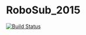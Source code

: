 RoboSub_2015
============

[![Build Status](http://dev.mcgillrobotics.com:8080/buildStatus/icon?job=auv_master)](http://dev.mcgillrobotics.com:8080/job/auv_master/)
